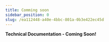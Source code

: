 ```yaml
---
title: Comming soon 
sidebar_position: 0
slug: /ea112448-a40e-4bbc-801a-0b3e422ec45d
---
```




**Technical Documentation - Coming Soon!**

